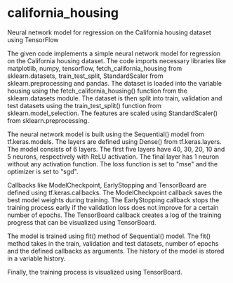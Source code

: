 # california_housing
 Neural network model for regression on the California housing dataset using TensorFlow

The given code implements a simple neural network model for regression on the California housing dataset. The code imports necessary libraries like matplotlib, numpy, tensorflow, fetch_california_housing from sklearn.datasets, train_test_split, StandardScaler from sklearn.preprocessing and pandas. The dataset is loaded into the variable housing using the fetch_california_housing() function from the sklearn.datasets module. The dataset is then split into train, validation and test datasets using the train_test_split() function from sklearn.model_selection. The features are scaled using StandardScaler() from sklearn.preprocessing.

The neural network model is built using the Sequential() model from tf.keras.models. The layers are defined using Dense() from tf.keras.layers. The model consists of 6 layers. The first five layers have 40, 30, 20, 10 and 5 neurons, respectively with ReLU activation. The final layer has 1 neuron without any activation function. The loss function is set to "mse" and the optimizer is set to "sgd".

Callbacks like ModelCheckpoint, EarlyStopping and TensorBoard are defined using tf.keras.callbacks. The ModelCheckpoint callback saves the best model weights during training. The EarlyStopping callback stops the training process early if the validation loss does not improve for a certain number of epochs. The TensorBoard callback creates a log of the training progress that can be visualized using TensorBoard.

The model is trained using fit() method of Sequential() model. The fit() method takes in the train, validation and test datasets, number of epochs and the defined callbacks as arguments. The history of the model is stored in a variable history.

Finally, the training process is visualized using TensorBoard.
